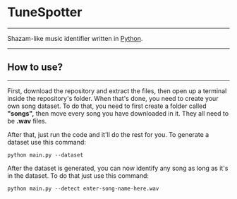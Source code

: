 # TuneSpotter
---

Shazam-like music identifier written in <a href="https://python.org">Python</a>.

---
## How to use?
---
First, download the repository and extract the files, then open up a terminal inside the repository's folder. When that's done, you need to create your own song dataset. To do that, you need to first create a folder called <b>"songs",</b> then move every song you have downloaded in it. They all need to be <b>.wav</b> files.

After that, just run the code and it'll do the rest for you.
To generate a dataset use this command:

```
python main.py --dataset
```

After the dataset is generated, you can now identify any song as long as it's in the dataset.
To do that just use this command:

```
python main.py --detect enter-song-name-here.wav
```
